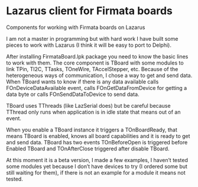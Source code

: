 # Lazarus client for Firmata boards
Components for working with Firmata boards on Lazarus

I am not a master in programming but with hard work I have built some pieces to work with Lazarus (I think it will be easy to port to Delphi).

After installing FirmataBoard.lpk package you need to know the basic lines to work with them.
The core component is TBoard with some modules to link TPin, TI2C, TTasks, TOneWire, TAccelStepper, etc.
Because of the heterogeneous ways of communication, I chose a way to get and send data. When TBoard wants to know if there is any data available calls FOnDeviceDataAvailable event, calls FOnGetDataFromDevice for getting a data byte or calls FOnSendDataToDevice to send data.

TBoard uses TThreads (like LazSerial does) but be careful because TThread only runs when application is in idle state that means out of an event.

When you enable a TBoard instance it triggers a TOnBoardReady, that means TBoard is enabled, knows all board capabilities and it is ready to get and send data.
TBoard has two events TOnBeforeOpen is triggered before Enabled TBoard and TOnAfterClose triggered after disable TBoard.

At this moment it is a beta version, I made a few examples, I haven’t tested some modules yet because I don’t have devices to try (I ordered some but still waiting for them), if there is not an example for a module it means not tested.

